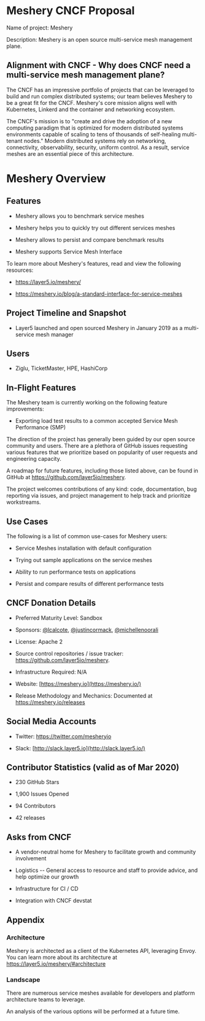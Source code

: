 # Meshery CNCF Proposal

Name of project: Meshery

Description: Meshery is an open source multi-service mesh management plane.

Alignment with CNCF - Why does CNCF need a multi-service mesh management plane?
-------------------------------------------------------------------------------
The CNCF has an impressive portfolio of projects that can be leveraged to build and run complex distributed systems; our team believes Meshery to be a great fit for the CNCF. Meshery's core mission aligns well with Kubernetes, Linkerd and the container and networking ecosystem. 

The CNCF's mission is to "create and drive the adoption of a new computing paradigm that is optimized for modern distributed systems environments capable of scaling to tens of thousands of self-healing multi-tenant nodes." Modern distributed systems rely on networking, connectivity, observability, security, uniform control. As a result, service meshes are an essential piece of this architecture.

Meshery Overview
================

Features
--------

-   Meshery allows you to benchmark service meshes

-   Meshery helps you to quickly try out different services meshes

-   Meshery allows to persist and compare benchmark results

-   Meshery supports Service Mesh Interface

To learn more about Meshery's features, read and view the following resources:

-   <https://layer5.io/meshery/>

-   <https://meshery.io/blog/a-standard-interface-for-service-meshes>

Project Timeline and Snapshot
-----------------------------

-   Layer5 launched and open sourced Meshery in January 2019 as a multi-service mesh manager

Users
-----

-   Ziglu, TicketMaster, HPE, HashiCorp

In-Flight Features
------------------

The Meshery team is currently working on the following feature improvements:

-   Exporting load test results to a common accepted Service Mesh Performance (SMP)

The direction of the project has generally been guided by our open source community and users. There are a plethora of GitHub issues requesting various features that we prioritize based on popularity of user requests and engineering capacity.

A roadmap for future features, including those listed above, can be found in GitHub at <https://github.com/layer5io/meshery>.

The project welcomes contributions of any kind: code, documentation, bug reporting via issues, and project management to help track and prioritize workstreams.

Use Cases 
----------

The following is a list of common use-cases for Meshery users:

-   Service Meshes installation with default configuration

-   Trying out sample applications on the service meshes

-   Ability to run performance tests on applications

-   Persist and compare results of different performance tests

CNCF Donation Details
---------------------

-   Preferred Maturity Level: Sandbox

-   Sponsors: [@lcalcote](https://twitter.com/lcalcote), [@justincormack](https://twitter.com/justincormack), [@michellenoorali](https://twitter.com/michellenoorali)

-   License: Apache 2

-   Source control repositories / issue tracker:  <https://github.com/layer5io/meshery>.

-   Infrastructure Required: N/A

-   Website:  [https://meshery.io](https://meshery.io/)

-   Release Methodology and Mechanics: Documented at <https://meshery.io/releases>

Social Media Accounts
---------------------

-   Twitter:  <https://twitter.com/mesheryio>

-   Slack:  [http://slack.layer5.io](http://slack.layer5.io/)

Contributor Statistics (valid as of Mar 2020)
---------------------------------------------

-   230 GitHub Stars

-   1,900 Issues Opened

-   94 Contributors

-   42 releases

Asks from CNCF
--------------

-   A vendor-neutral home for Meshery to facilitate growth and community involvement

-   Logistics -- General access to resource and staff to provide advice, and help optimize our growth

-   Infrastructure for CI / CD

-   Integration with CNCF devstat

Appendix
--------

### Architecture 

Meshery is architected as a client of the Kubernetes API, leveraging Envoy. You can learn more about its architecture at <https://layer5.io/meshery/#architecture>

### Landscape

There are numerous service meshes available for developers and platform architecture teams to leverage. 

An analysis of the various options will be performed at a future time.